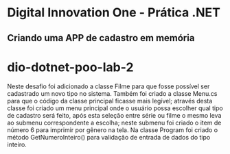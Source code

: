 # Digital Innovation One - Prática .NET

## Criando uma APP de cadastro em memória
# dio-dotnet-poo-lab-2
Neste desafio foi adicionado a classe Filme para que fosse possível ser cadastrado um novo tipo no sistema. Também foi criado a classe Menu.cs para que o código da classe principal ficasse mais legível; através desta classe foi criado um menu principal onde o usuário possa escolher qual tipo de cadastro será feito, após esta seleção entre série ou filme o mesmo leva ao submenu correspondente a escolha; neste submenu foi criado o item de número 6 para imprimir por gênero na tela. Na classe Program foi criado o método GetNumeroInteiro() para validação de entrada de dados do tipo inteiro.
